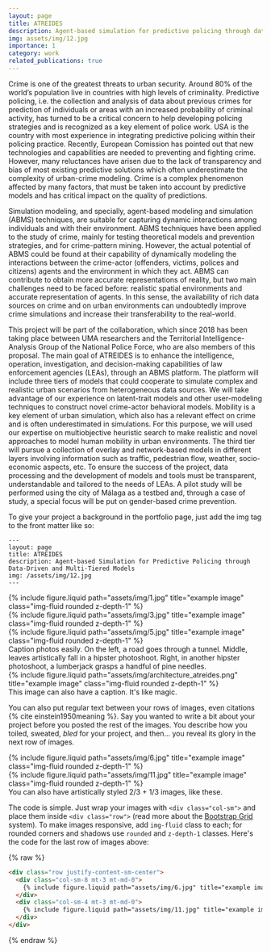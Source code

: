 ```yaml
---
layout: page
title: ATREIDES
description: Agent-based simulation for predictive policing through data-driven and multi-tiered models
img: assets/img/12.jpg
importance: 1
category: work
related_publications: true
---
```


Crime is one of the greatest threats to urban security. Around 80% of the world’s population live in countries with high levels of criminality. Predictive policing, i.e. the collection and analysis of data about previous crimes for prediction of individuals or areas with an increased probability of criminal activity, has turned to be a critical concern to help developing policing strategies and is recognized as a key element of police work. USA is the country with most experience in integrating predictive policing within their policing practice. Recently, European Comission has pointed out that new technologies and capabilities are needed to preventing and fighting crime. However, many reluctances have arisen due to the lack of transparency and bias of most existing predictive solutions which often underestimate the complexity of urban-crime modeling. Crime is a complex phenomenon affected by many factors, that must be taken into account by predictive models and has critical impact on the quality of predictions.

Simulation modeling, and specially, agent-based modeling and simulation (ABMS) techniques, are suitable for capturing dynamic interactions among individuals and with their environment. ABMS techniques have been applied to the study of crime, mainly for testing theoretical models and prevention strategies, and for crime-pattern mining. However, the actual potential of ABMS could be found at their capability of dynamically modeling the interactions between the crime-actor (offenders, victims, polices and citizens) agents and the environment in which they act. ABMS can contribute to obtain more accurate representations of reality, but two main challenges need to be faced before: realistic spatial environments and accurate representation of agents. In this sense, the availability of rich data sources on crime and on urban environments can undoubtedly improve crime simulations and increase their transferability to the real-world.

This project will be part of the collaboration, which since 2018 has been taking place between UMA researchers and the Territorial Intelligence-Analysis Group of the National Police Force, who are also members of this proposal. The main goal of ATREIDES is to enhance the intelligence, operation, investigation, and decision-making capabilities of law enforcement agencies (LEAs), through an ABMS platform. The platform will include three tiers of models that could cooperate to simulate complex and realistic urban scenarios from heterogeneous data sources. We will take advantage of our experience on latent-trait models and other user-modeling techniques to construct novel crime-actor behavioral models. Mobility is a key element of urban simulation, which also has a relevant effect on crime and is often underestimated in simulations. For this purpose, we will used our expertise on multiobjective heuristic search to make realistic and novel approaches to model human mobility in urban environments. The third tier will pursue a collection of overlay and network-based models in different layers involving information such as traffic, pedestrian flow, weather, socio-economic aspects, etc. To ensure the success of the project, data processing and the development of models and tools must be transparent, understandable and tailored to the needs of LEAs. A pilot study will be performed using the city of Málaga as a testbed and, through a case of study, a special focus will be put on gender-based crime prevention.


To give your project a background in the portfolio page, just add the img tag to the front matter like so:

    ---
    layout: page
    title: ATREIDES
    description: Agent-based Simulation for Predictive Policing through Data-Driven and Multi-Tiered Models
    img: /assets/img/12.jpg
    ---

<div class="row">
    <div class="col-sm mt-3 mt-md-0">
        {% include figure.liquid path="assets/img/1.jpg" title="example image" class="img-fluid rounded z-depth-1" %}
    </div>
    <div class="col-sm mt-3 mt-md-0">
        {% include figure.liquid path="assets/img/3.jpg" title="example image" class="img-fluid rounded z-depth-1" %}
    </div>
    <div class="col-sm mt-3 mt-md-0">
        {% include figure.liquid path="assets/img/5.jpg" title="example image" class="img-fluid rounded z-depth-1" %}
    </div>
</div>
<div class="caption">
    Caption photos easily. On the left, a road goes through a tunnel. Middle, leaves artistically fall in a hipster photoshoot. Right, in another hipster photoshoot, a lumberjack grasps a handful of pine needles.
</div>
<div class="row">
    <div class="col-sm mt-3 mt-md-0">
        {% include figure.liquid path="assets/img/architecture_atreides.png" title="example image" class="img-fluid rounded z-depth-1" %}
    </div>
</div>
<div class="caption">
    This image can also have a caption. It's like magic.
</div>

You can also put regular text between your rows of images, even citations {% cite einstein1950meaning %}.
Say you wanted to write a bit about your project before you posted the rest of the images.
You describe how you toiled, sweated, _bled_ for your project, and then... you reveal its glory in the next row of images.

<div class="row justify-content-sm-center">
    <div class="col-sm-8 mt-3 mt-md-0">
        {% include figure.liquid path="assets/img/6.jpg" title="example image" class="img-fluid rounded z-depth-1" %}
    </div>
    <div class="col-sm-4 mt-3 mt-md-0">
        {% include figure.liquid path="assets/img/11.jpg" title="example image" class="img-fluid rounded z-depth-1" %}
    </div>
</div>
<div class="caption">
    You can also have artistically styled 2/3 + 1/3 images, like these.
</div>

The code is simple.
Just wrap your images with `<div class="col-sm">` and place them inside `<div class="row">` (read more about the <a href="https://getbootstrap.com/docs/4.4/layout/grid/">Bootstrap Grid</a> system).
To make images responsive, add `img-fluid` class to each; for rounded corners and shadows use `rounded` and `z-depth-1` classes.
Here's the code for the last row of images above:

{% raw %}

```html
<div class="row justify-content-sm-center">
  <div class="col-sm-8 mt-3 mt-md-0">
    {% include figure.liquid path="assets/img/6.jpg" title="example image" class="img-fluid rounded z-depth-1" %}
  </div>
  <div class="col-sm-4 mt-3 mt-md-0">
    {% include figure.liquid path="assets/img/11.jpg" title="example image" class="img-fluid rounded z-depth-1" %}
  </div>
</div>
```

{% endraw %}
